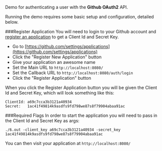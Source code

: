 Demo for authenticating a user with the <b>Github OAuth2</b> API.

Running the demo requires some basic setup and configuration, detailed below.

###Register Application
You will need to login to your Github account and [register an application](https://github.com/settings/applications) to get a Client Id and Secret Key.

* Go to [https://github.com/settings/applications](https://github.com/settings/applications)
* Click the "Register New Application" button
* Give your application an awesome name
* Set the Main URL to `http://localhost:8080/`
* Set the Callback URL to `http://localhost:8080/auth/login`
* Click the "Register Application" button

When you click the Register Application button you will be given the Client Id and Secret Key, which will look something like this:

    ClientId: a69c7cca3b3121a40934
    Secret:   1ac41f49814k9asdfs9fd798we87s8f79904abaa91ac

###Required Flags
In order to start the application you will need to pass in the Client Id and Secret Key as args:

    ./6.out -client_key a69c7cca3b3121a40934 -secret_key 1ac41f49814k9asdfs9fd798we87s8f79904abaa91ac

You can then visit your application at `http://localhost:8080/`
